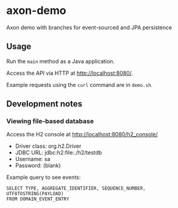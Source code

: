 # axon-demo

Axon demo with branches for event-sourced and JPA persistence

## Usage

Run the `main` method as a Java application.

Access the API via HTTP at <http://localhost:8080/>.

Example requests using the `curl` command are in `demo.sh`.

## Development notes

### Viewing file-based database

Access the H2 console at <http://localhost:8080/h2_console/>

* Driver class: org.h2.Driver
* JDBC URL: jdbc:h2:file:./h2/testdb
* Username: sa
* Password: (blank)

Example query to see events:

```
SELECT TYPE, AGGREGATE_IDENTIFIER, SEQUENCE_NUMBER, UTF8TOSTRING(PAYLOAD)
FROM DOMAIN_EVENT_ENTRY
```
